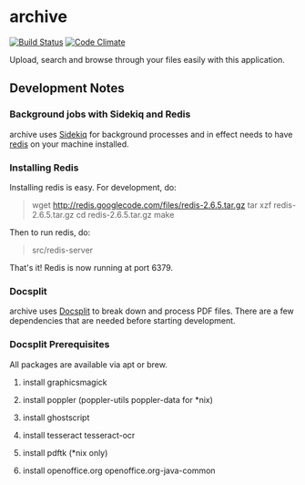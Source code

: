 archive
=======
[![Build Status](https://secure.travis-ci.org/vincentpaca/archive.png?branch=master)](https://travis-ci.org/vincentpaca/archive) [![Code Climate](https://codeclimate.com/badge.png)](https://codeclimate.com/github/vincentpaca/archive)

Upload, search and browse through your files easily with this application.

Development Notes
-----------------

### Background jobs with Sidekiq and Redis
archive uses [Sidekiq](http://mperham.github.com/sidekiq) for background processes and in effect 
needs to have [redis](http://redis.io/download) on your machine installed.

### Installing Redis
Installing redis is easy. For development, do:

> wget http://redis.googlecode.com/files/redis-2.6.5.tar.gz
> tar xzf redis-2.6.5.tar.gz
> cd redis-2.6.5.tar.gz
> make

Then to run redis, do:

> src/redis-server

That's it! Redis is now running at port 6379.

### Docsplit
archive uses [Docsplit](http://documentcloud.github.com/docsplit/) to break down and process PDF files.
There are a few dependencies that are needed before starting development.

### Docsplit Prerequisites
All packages are available via apt or brew.

1. install graphicsmagick

2. install poppler (poppler-utils poppler-data for *nix)

3. install ghostscript

4. install tesseract tesseract-ocr

5. install pdftk (*nix only)

6. install openoffice.org openoffice.org-java-common
